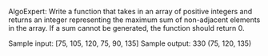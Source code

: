 AlgoExpert: Write a function that takes in an array of positive integers and returns an integer representing the maximum sum of non-adjacent elements in the array. If a sum cannot be generated, the function should return 0.

Sample input: [75, 105, 120, 75, 90, 135]
Sample output: 330 (75, 120, 135)
